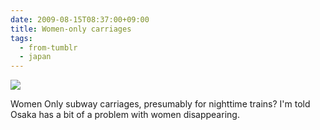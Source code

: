 ```yaml
---
date: 2009-08-15T08:37:00+09:00
title: Women-only carriages
tags:
  - from-tumblr
  - japan
---
```

![](../img/34fa17833aa86b622cad248265eabf93e395e5cf5daecb3c4aee6bc686de8e30.jpg)

Women Only subway carriages, presumably for nighttime trains? I'm told Osaka has a bit of a problem with women disappearing.
